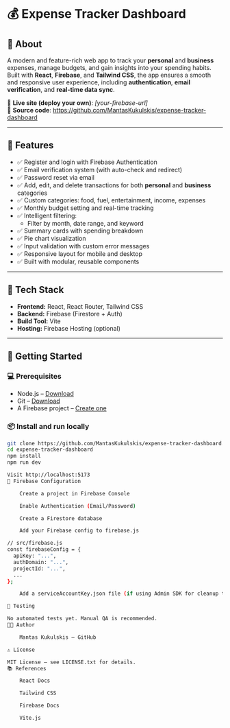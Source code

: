 # 💰 Expense Tracker Dashboard

## 🌟 About

A modern and feature-rich web app to track your **personal** and **business** expenses, manage budgets, and gain insights into your spending habits. Built with **React**, **Firebase**, and **Tailwind CSS**, the app ensures a smooth and responsive user experience, including **authentication**, **email verification**, and **real-time data sync**.

🔗 **Live site (deploy your own)**: _[your-firebase-url]_  
📁 **Source code**: https://github.com/MantasKukulskis/expense-tracker-dashboard

---

## 🎯 Features

- ✅ Register and login with Firebase Authentication
- ✅ Email verification system (with auto-check and redirect)
- ✅ Password reset via email
- ✅ Add, edit, and delete transactions for both **personal** and **business** categories
- ✅ Custom categories: food, fuel, entertainment, income, expenses
- ✅ Monthly budget setting and real-time tracking
- ✅ Intelligent filtering:
  - Filter by month, date range, and keyword
- ✅ Summary cards with spending breakdown
- ✅ Pie chart visualization
- ✅ Input validation with custom error messages
- ✅ Responsive layout for mobile and desktop
- ✅ Built with modular, reusable components

---

## 🚀 Tech Stack

- **Frontend:** React, React Router, Tailwind CSS
- **Backend:** Firebase (Firestore + Auth)
- **Build Tool:** Vite
- **Hosting:** Firebase Hosting (optional)

---

## 🧰 Getting Started

### 💻 Prerequisites

- Node.js – [Download](https://nodejs.org/)
- Git – [Download](https://git-scm.com/)
- A Firebase project – [Create one](https://console.firebase.google.com/)

### 📦 Install and run locally

```bash
git clone https://github.com/MantasKukulskis/expense-tracker-dashboard.git
cd expense-tracker-dashboard
npm install
npm run dev

Visit http://localhost:5173
🔐 Firebase Configuration

    Create a project in Firebase Console

    Enable Authentication (Email/Password)

    Create a Firestore database

    Add your Firebase config to firebase.js

// src/firebase.js
const firebaseConfig = {
  apiKey: "...",
  authDomain: "...",
  projectId: "...",
  ...
};

    Add a serviceAccountKey.json file (if using Admin SDK for cleanup tasks)

🧪 Testing

No automated tests yet. Manual QA is recommended.
👨‍💻 Author

    Mantas Kukulskis — GitHub

⚠️ License

MIT License — see LICENSE.txt for details.
📚 References

    React Docs

    Tailwind CSS

    Firebase Docs

    Vite.js